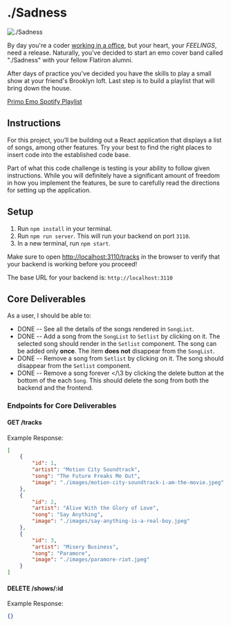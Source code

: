 # ./Sadness

![./Sadness](./finished-project.png)

By day you're a coder [working in a office](https://www.youtube.com/watch?v=9QQQetnmxcw), but your heart, your _FEELINGS_, need a release. Naturally, you've decided to start an emo cover band called "./Sadness" with your fellow Flatiron alumni.

After days of practice you've decided you have the skills to play a small show at your friend's Brooklyn loft. Last step is to build a playlist that will bring down the house.

[Primo Emo Spotify Playlist](https://open.spotify.com/playlist/24AulAf9bmWFqqUSi5y7Sj?si=4f048dfe53ff4c76)

## Instructions

For this project, you’ll be building out a React application that displays a
list of songs, among other features. Try your best to find the right
places to insert code into the established code base.

Part of what this code challenge is testing is your ability to follow given
instructions. While you will definitely have a significant amount of freedom in
how you implement the features, be sure to carefully read the directions for
setting up the application.

## Setup

1. Run `npm install` in your terminal.
2. Run `npm run server`. This will run your backend on port `3110`.
3. In a new terminal, run `npm start`.

Make sure to open [http://localhost:3110/tracks](http://localhost:3110/tracks) in
the browser to verify that your backend is working before you proceed!

The base URL for your backend is: `http://localhost:3110`

## Core Deliverables

As a user, I should be able to:

- DONE -- See all the details of the songs rendered in `SongList`.
- DONE -- Add a song from the `SongList` to `Setlist` by clicking on it. The selected song should render in the `Setlist` component. The song can be added only **once**. The item **does not** disappear from the `SongList`.
- DONE -- Remove a song from `Setlist` by clicking on it. The song should disappear from the `Setlist` component.
- DONE -- Remove a song forever </\3 by clicking the delete button at the bottom of the each `Song`. This should delete the song from both the backend and the frontend.

### Endpoints for Core Deliverables

#### GET /tracks

Example Response:

```json
[
    {
        "id": 1,
        "artist": "Motion City Soundtrack",
        "song": "The Future Freaks Me Out",
        "image": "./images/motion-city-soundtrack-i-am-the-movie.jpeg"
    },
    {
        "id": 2,
        "artist": "Alive With the Glory of Love",
        "song": "Say Anything",
        "image": "./images/say-anything-is-a-real-boy.jpeg"
    },
    {
        "id": 3,
        "artist": "Misery Business",
        "song": "Paramore",
        "image": "./images/paramore-riot.jpeg"
    }
]
```

#### DELETE /shows/:id

Example Response:

```json
{}
```
